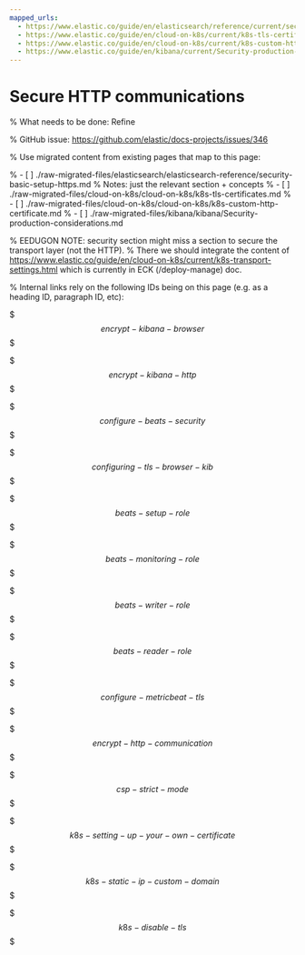 ```yaml
---
mapped_urls:
  - https://www.elastic.co/guide/en/elasticsearch/reference/current/security-basic-setup-https.html
  - https://www.elastic.co/guide/en/cloud-on-k8s/current/k8s-tls-certificates.html
  - https://www.elastic.co/guide/en/cloud-on-k8s/current/k8s-custom-http-certificate.html
  - https://www.elastic.co/guide/en/kibana/current/Security-production-considerations.html
---
```


# Secure HTTP communications

% What needs to be done: Refine

% GitHub issue: https://github.com/elastic/docs-projects/issues/346

% Use migrated content from existing pages that map to this page:

% - [ ] ./raw-migrated-files/elasticsearch/elasticsearch-reference/security-basic-setup-https.md
%      Notes: just the relevant section + concepts
% - [ ] ./raw-migrated-files/cloud-on-k8s/cloud-on-k8s/k8s-tls-certificates.md
% - [ ] ./raw-migrated-files/cloud-on-k8s/cloud-on-k8s/k8s-custom-http-certificate.md
% - [ ] ./raw-migrated-files/kibana/kibana/Security-production-considerations.md

% EEDUGON NOTE: security section might miss a section to secure the transport layer (not the HTTP).
% There we should integrate the content of https://www.elastic.co/guide/en/cloud-on-k8s/current/k8s-transport-settings.html which is currently in ECK (/deploy-manage) doc.

% Internal links rely on the following IDs being on this page (e.g. as a heading ID, paragraph ID, etc):

$$$encrypt-kibana-browser$$$

$$$encrypt-kibana-http$$$

$$$configure-beats-security$$$

$$$configuring-tls-browser-kib$$$

$$$beats-setup-role$$$

$$$beats-monitoring-role$$$

$$$beats-writer-role$$$

$$$beats-reader-role$$$

$$$configure-metricbeat-tls$$$

$$$encrypt-http-communication$$$

$$$csp-strict-mode$$$

$$$k8s-setting-up-your-own-certificate$$$

$$$k8s-static-ip-custom-domain$$$

$$$k8s-disable-tls$$$